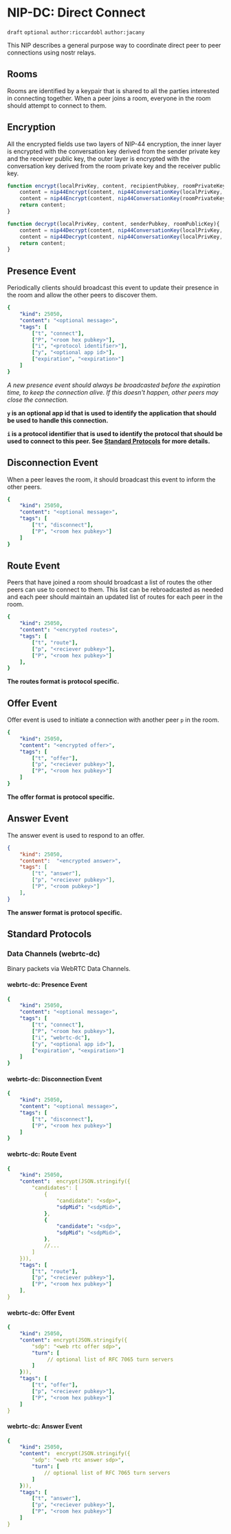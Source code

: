 NIP-DC: Direct Connect
============================

`draft` `optional`  `author:riccardobl` `author:jacany`

This NIP describes a general purpose way to coordinate direct peer to peer connections using nostr relays.

## Rooms

Rooms are identified by a keypair that is shared to all the parties interested in connecting together.
When a peer joins a room, everyone in the room should attempt to connect to them.

## Encryption

All the encrypted fields use two layers of NIP-44 encryption, the inner layer is encrypted with the conversation key derived from the sender private key and the receiver public key, the outer layer is encrypted with the conversation key derived from the room private key and the receiver public key.



```javascript
function encrypt(localPrivKey, content, recipientPubkey, roomPrivateKey){
    content = nip44Encrypt(content, nip44ConversationKey(localPrivKey, recipientPubkey));
    content = nip44Encrypt(content, nip44ConversationKey(roomPrivateKey, recipientPubkey));
    return content;
}

function decrypt(localPrivKey, content, senderPubkey, roomPublicKey){
    content = nip44Decrypt(content, nip44ConversationKey(localPrivKey, roomPublicKey));
    content = nip44Decrypt(content, nip44ConversationKey(localPrivKey, senderPubkey));
    return content;
}
```

## Presence Event

Periodically clients should broadcast this event to update their presence in the room and allow the other peers to discover them.

 
```yaml
{
    "kind": 25050,
    "content": "<optional message>",
    "tags": [
        ["t", "connect"],
        ["P", "<room hex pubkey>"],
        ["i", "<protocol identifier>"],
        ["y", "<optional app id>"],
        ["expiration", "<expiration>"]
    ]
}
```


*A new presence event should always be broadcasted before the expiration time, to keep the connection alive. If this doesn't happen, other peers may close the connection.*

**`y` is an optional app id that is used to identify the application that should be used to handle this connection.**

**`i` is a protocol identifier that is used to identify the protocol that should be used to connect to this peer. See [Standard Protocols](#standard-protocols) for more details.**

## Disconnection Event

When a peer leaves the room, it should broadcast this event to inform the other peers.

```yaml
{
    "kind": 25050,
    "content": "<optional message>",
    "tags": [
        ["t", "disconnect"],
        ["P", "<room hex pubkey>"]
    ]
}
```
 


## Route Event

Peers that have joined a room should broadcast a list of routes the other peers can use to connect to them.
This list can be rebroadcasted as needed and each peer should maintain an updated list of routes for each peer in the room.

```yaml
{
    "kind": 25050,
    "content": "<encrypted routes>",
    "tags": [
        ["t", "route"],
        ["p", "<reciever pubkey>"],
        ["P", "<room hex pubkey>"]
    ],
}
```

**The routes format is protocol specific.**


## Offer Event

Offer event is used to initiate a connection with another peer `p` in the room.

```yaml
{
    "kind": 25050,
    "content": "<encrypted offer>",
    "tags": [
        ["t", "offer"],
        ["p", "<reciever pubkey>"],
        ["P", "<room hex pubkey>"]
    ]    
}
```

**The offer format is protocol specific.**



## Answer Event

The answer event is used to respond to an offer.

```json
{
    "kind": 25050,
    "content":  "<encrypted answer>",
    "tags": [
        ["t", "answer"],
        ["p", "<reciever pubkey>"],
        ["P", "<room pubkey>"]
    ],
}
```

**The answer format is protocol specific.**


## Standard Protocols

### Data Channels (webrtc-dc)

Binary packets via WebRTC Data Channels.

#### webrtc-dc: Presence Event
```yaml
{
    "kind": 25050,
    "content": "<optional message>",
    "tags": [
        ["t", "connect"],
        ["P", "<room hex pubkey>"],
        ["i", "webrtc-dc"],
        ["y", "<optional app id>"],
        ["expiration", "<expiration>"]
    ]
}
```

#### webrtc-dc: Disconnection Event
```yaml
{
    "kind": 25050,
    "content": "<optional message>",
    "tags": [
        ["t", "disconnect"],
        ["P", "<room hex pubkey>"]
    ]
}
```


#### webrtc-dc: Route Event

```yaml
{
    "kind": 25050,
    "content":  encrypt(JSON.stringify({
        "candidates": [
            {
                "candidate": "<sdp>",
                "sdpMid": "<sdpMid>",
            },
            {
                "candidate": "<sdp>",
                "sdpMid": "<sdpMid>",
            },
            //...        
        ]
    })),
    "tags": [
        ["t", "route"],
        ["p", "<reciever pubkey>"],
        ["P", "<room hex pubkey>"]
    ],
}
```

 


#### webrtc-dc: Offer Event

```yaml
{
    "kind": 25050,
    "content": encrypt(JSON.stringify({
        "sdp": "<web rtc offer sdp>",
        "turn": [
             // optional list of RFC 7065 turn servers
        ]
    })),
    "tags": [
        ["t", "offer"],
        ["p", "<reciever pubkey>"],
        ["P", "<room hex pubkey>"]
    ]   
}
```

#### webrtc-dc:  Answer Event

```yaml
{
    "kind": 25050,
    "content":  encrypt(JSON.stringify({
        "sdp": "<web rtc answer sdp>",
        "turn": [
            // optional list of RFC 7065 turn servers
        ]
    })),
    "tags": [
        ["t", "answer"],
        ["p", "<reciever pubkey>"],
        ["P", "<room hex pubkey>"]
    ]
}
```
